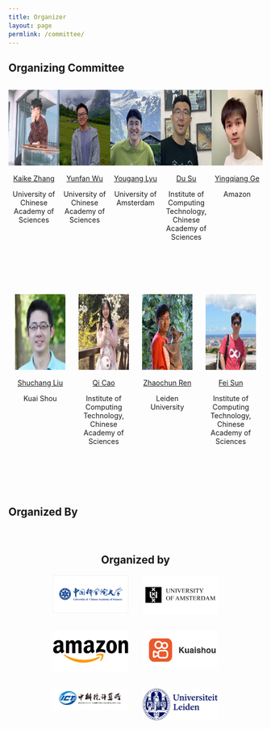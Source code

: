 ```yaml
---
title: Organizer
layout: page
permlink: /committee/
---
```

<link rel="stylesheet" href="../style.css">

## Organizing Committee

<style>
/* 成员容器样式 */
.committee-member {
  margin-bottom: 10ex;
  width: 20%;
  max-width: 300px; /* 与照片宽度一致 */
  box-sizing: border-box;
  text-align: center; /* 文字居中 */
}

/* Flex容器样式 */
.committee-container {
  display: flex;
  flex-wrap: wrap;
  justify-content: space-around;
}

/* 小屏幕设备样式 */
@media screen and (max-width: 768px) {
  .committee-member {
    width: 100%;
    max-width: none;
  }
}
</style>

<div class="committee-container">
  <div class="committee-member">
    <p><img src="kkz.jpeg" style="width: 150px; height:150px;"></p>
    <p><a href="https://kaike-zhang.github.io/">Kaike Zhang</a></p>
    <p>University of Chinese Academy of Sciences</p>
  </div>

  <div class="committee-member">
    <p><img src="wyf.jpg" style="width: 150px; height:150px;"></p>
    <p><a href="https://profile.yunfan.info">Yunfan Wu</a></p>
    <p>University of Chinese Academy of Sciences</p>
  </div>

  <div class="committee-member">
    <p><img src="lyuyougang.png" style="width: 150px; height:150px;"></p>
    <p><a href="https://youganglyu.github.io/">Yougang Lyu</a></p>
    <p>University of Amsterdam</p>
  </div>

  <div class="committee-member">
    <p><img src="sudu.pic.jpg" style="width: 150px; height:150px;"></p>
    <p><a href="https://scholar.google.com/citations?hl=en&user=w2pQByMAAAAJ&view_op=list_works&gmla=AL3_zigxd_kXXPJGKuE2SyjKu9lFnBizozo0T_zEMjDbmMOPgrzym7_9YfBTfVIwJ8Nib7pys8H-ZOeDmjQNMRwe45ggeCYz3I3ptA">Du Su</a></p>
    <p>Institute of Computing Technology, Chinese Academy of Sciences</p>
  </div>

  <div class="committee-member">
    <p><img src="gyq.jpeg" style="width: 150px; height:150px;"></p>
    <p><a href="https://yingqiangge.github.io/">Yingqiang Ge</a></p>
    <p>Amazon</p>
  </div>

  <div class="committee-member">
    <p><img src="lsc.jpeg" style="width: 150px; height:150px;"></p>
    <p><a href="https://scholar.google.com/citations?user=kivnB4QAAAAJ&hl=zh-CN">Shuchang Liu</a></p>
    <p>Kuai Shou</p>
  </div>

  <div class="committee-member">
    <p><img src="cq.jpeg" style="width: 150px; height:150px;"></p>
    <p><a href="https://caoqi92.github.io/">Qi Cao</a></p>
    <p>Institute of Computing Technology, Chinese Academy of Sciences</p>
  </div>

  <div class="committee-member">
    <p><img src="zcr.jpg" style="width: 150px; height:150px;"></p>
    <p><a href="https://renzhaochun.github.io/">Zhaochun Ren</a></p>
    <p>Leiden University</p>
  </div>

  <div class="committee-member">
    <p><img src="sf.jpg" style="width: 150px; height:150px;"></p>
    <p><a href="http://ofey.me/">Fei Sun</a></p>
    <p>Institute of Computing Technology, Chinese Academy of Sciences</p>
  </div>
</div>


## Organized By
<style>
/* Organized by 样式 */
.organized-by {
  margin-top: 5em;
  text-align: center;
}

.organized-logo-container {
  display: flex;
  flex-wrap: wrap;
  justify-content: center; /* 居中对齐 */
  gap: 2em; /* 图片间距 */
}

.organized-logo {
  width: 150px; /* 控制 logo 的宽度 */
  height: auto; /* 保持比例 */
}
</style>

<div class="organized-by">
  <h2>Organized by</h2>
  <div class="organized-logo-container">
    <a href="https://www.ucas.ac.cn/">
      <img class="organized-logo" src="ucas-logo.png" alt="UCAS Logo">
    </a>
    <a href="https://www.uva.nl/">
      <img class="organized-logo" src="uam-logo.png" alt="University of Amsterdam Logo">
    </a>
    <a href="https://www.amazon.com/">
      <img class="organized-logo" src="amazon-logo.png" alt="Amazon Logo">
    </a>
    <a href="https://www.kuaishou.com">
      <img class="organized-logo" src="kuaishou-logo.jpg" alt="KuaiShou Logo">
    </a>
    <a href="https://www.ict.ac.cn/">
      <img class="organized-logo" src="ict-logo.jpg" alt="ICT Logo">
    </a>
    <a href="https://www.universiteitleiden.nl/">
      <img class="organized-logo" src="leiden-logo.png" alt="Leiden University Logo">
    </a>
  </div>
</div>

